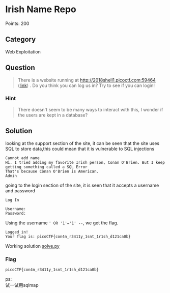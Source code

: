 # Irish Name Repo
Points: 200

## Category
Web Exploitation

## Question
>There is a website running at http://2018shell1.picoctf.com:59464 ([link](http://2018shell1.picoctf.com:59464/)) . Do you think you can log us in? Try to see if you can login!

### Hint
>There doesn't seem to be many ways to interact with this, I wonder if the users are kept in a database?

## Solution
looking at the support section of the site, it can be seen that the site uses SQL to store data,this could mean that it is vulnerable to SQL injections

```
Cannot add name
Hi. I tried adding my favorite Irish person, Conan O'Brien. But I keep getting something called a SQL Error
That's because Conan O'Brien is American.
Admin
```

going to the login section of the site, it is seen that it accepts a username and password

```
Log In

Username: 
Password:
```

Using the username `' OR '1'='1' --`, we get the flag.

```
Logged in!
Your flag is: picoCTF{con4n_r3411y_1snt_1r1sh_d121ca0b}
```

Working solution [solve.py](solution/solve.py)

### Flag
`picoCTF{con4n_r3411y_1snt_1r1sh_d121ca0b}`  



ps:  
  试一试用sqlmap
